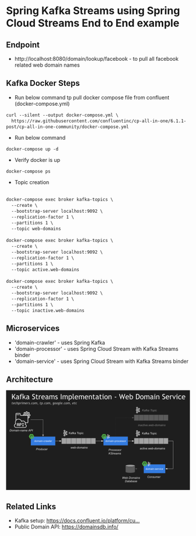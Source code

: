 # Spring Kafka Streams using Spring Cloud Streams End to End example

## Endpoint
- http://localhost:8080/domain/lookup/facebook - to pull all facebook related web domain names

## Kafka Docker Steps 
- Run below command tp pull docker compose file from confluent (docker-compose.yml)
```unix
curl --silent --output docker-compose.yml \
  https://raw.githubusercontent.com/confluentinc/cp-all-in-one/6.1.1-post/cp-all-in-one-community/docker-compose.yml
```
- Run below command 
```unix
docker-compose up -d
```
- Verify docker is up 
```unix
docker-compose ps
```

- Topic creation 
```unix

docker-compose exec broker kafka-topics \
  --create \
  --bootstrap-server localhost:9092 \
  --replication-factor 1 \
  --partitions 1 \
  --topic web-domains
  
docker-compose exec broker kafka-topics \
  --create \
  --bootstrap-server localhost:9092 \
  --replication-factor 1 \
  --partitions 1 \
  --topic active.web-domains
  
docker-compose exec broker kafka-topics \
  --create \
  --bootstrap-server localhost:9092 \
  --replication-factor 1 \
  --partitions 1 \
  --topic inactive.web-domains    

```

## Microservices
- 'domain-crawler' - uses Spring Kafka
- 'domain-processor' - uses Spring Cloud Stream with Kafka Streams binder
- 'domain-service' - uses Spring Cloud Stream with Kafka Streams binder

## Architecture
![architecture](architecture.png)

## Related Links
- Kafka setup: https://docs.confluent.io/platform/cu...​
- Public Domain API: https://domainsdb.info/